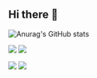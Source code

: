## Hi there 👋


![Anurag's GitHub stats](https://github-readme-stats.vercel.app/api?username=JackTallis&show_icons=true&theme=dark)


<p float="left">
  
  ![](https://github-profile-summary-cards.vercel.app/api/cards/repos-per-language?username=jacktallis&theme=github_dark)
  ![](https://github-profile-summary-cards.vercel.app/api/cards/most-commit-language?username=jacktallis&theme=github_dark)
  
</p>

<p float="left">
  
  ![](https://github-profile-summary-cards.vercel.app/api/cards/stats?username=jacktallis&theme=github_dark)
  ![](https://github-profile-summary-cards.vercel.app/api/cards/productive-time?username=jacktallis&theme=github_dark)

</p>


<!--
**JackTallis/JackTallis** is a ✨ _special_ ✨ repository because its `README.md` (this file) appears on your GitHub profile.

Here are some ideas to get you started:

- 🔭 I’m currently working on ...
- 🌱 I’m currently learning ...
- 👯 I’m looking to collaborate on ...
- 🤔 I’m looking for help with ...
- 💬 Ask me about ...
- 📫 How to reach me: ...
- 😄 Pronouns: ...
- ⚡ Fun fact: ...
-->

